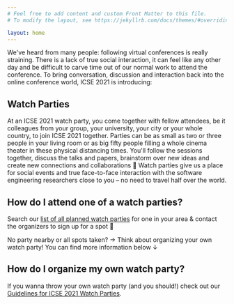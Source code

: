 ```yaml
---
# Feel free to add content and custom Front Matter to this file.
# To modify the layout, see https://jekyllrb.com/docs/themes/#overriding-theme-defaults

layout: home
---
```


We've heard from many people: following virtual conferences is really straining. There is a lack of true social interaction, it can feel like any other day and be difficult to carve time out of our normal work to attend the conference.
To bring conversation, discussion and interaction back into the online conference world, ICSE 2021 is introducing:

## Watch Parties
At an ICSE 2021 watch party, you come together with fellow attendees, be it colleagues from your group, your university, your city or your whole country, to join ICSE 2021 together.
Parties can be as small as two or three people in your living room or as big fifty people filling a whole cinema theater in these physical distancing times.
You'll follow the sessions together, discuss the talks and papers, brainstorm over new ideas and create new connections and collaborations 🙂
Watch parties give us a place for social events and true face-to-face interaction with the software engineering researchers close to you – no need to travel half over the world.

## How do I attend one of a watch parties?
Search our [list of all planned watch parties](watch-party-list.md) for one in your area & contact the organizers to sign up for a spot 🙂

No party nearby or all spots taken? → Think about organizing your own watch party! You can find more information below ↓

## How do I organize my own watch party?
If you wanna throw your own watch party (and you should!) check out our [Guidelines for ICSE 2021 Watch Parties](watch-party-guidelines.md).

